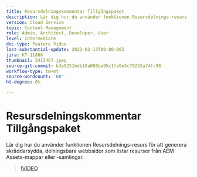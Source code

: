 ```yaml
---
title: Resursdelningskommentar Tillgångspaket
description: Lär dig hur du använder funktionen Resursdelnings-resurs för att generera skräddarsydda, delningsbara webbsidor som listar resurser från AEM Assets-mappar eller -samlingar.
version: Cloud Service
topic: Content Management
role: Admin, Architect, Developer, User
level: Intermediate
doc-type: Feature Video
last-substantial-update: 2023-02-13T00:00:00Z
jira: KT-11868
thumbnail: 3415467.jpeg
source-git-commit: b3e9251bdb18a008be95c1fa9e5c79252a74fc98
workflow-type: tm+mt
source-wordcount: '60'
ht-degree: 0%

---
```



# Resursdelningskommentar Tillgångspaket

Lär dig hur du använder funktionen Resursdelnings-resurs för att generera skräddarsydda, delningsbara webbsidor som listar resurser från AEM Assets-mappar eller -samlingar.

>[!VIDEO](https://video.tv.adobe.com/v/3415467?quality=12&learn=on)
